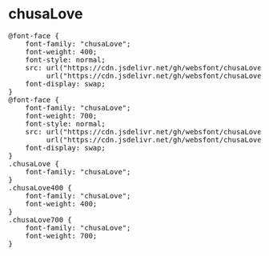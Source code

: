 # chusaLove

<pre>
@font-face {
    font-family: "chusaLove";
    font-weight: 400;
    font-style: normal;
    src: url("https://cdn.jsdelivr.net/gh/websfont/chusaLove/chusaLove-Bold.woff2") format("woff2"),
         url("https://cdn.jsdelivr.net/gh/websfont/chusaLove/chusaLove-Bold.ttf") format("truetype");
    font-display: swap;
}
@font-face {
    font-family: "chusaLove";
    font-weight: 700;
    font-style: normal;
    src: url("https://cdn.jsdelivr.net/gh/websfont/chusaLove/chusaLove-Bold.woff2") format("woff2"),
         url("https://cdn.jsdelivr.net/gh/websfont/chusaLove/chusaLove-Bold.ttf") format("truetype");
    font-display: swap;
}
.chusaLove {
    font-family: "chusaLove";
}
.chusaLove400 {
    font-family: "chusaLove";
    font-weight: 400;
}
.chusaLove700 {
    font-family: "chusaLove";
    font-weight: 700;
}
</pre>
